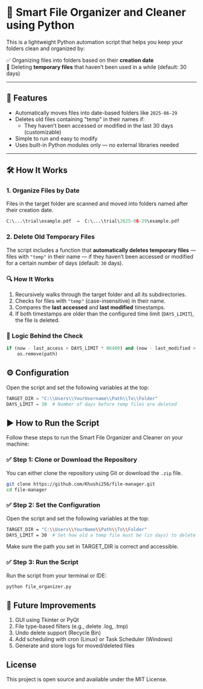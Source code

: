 # 📂 Smart File Organizer and Cleaner using Python

This is a lightweight Python automation script that helps you keep your folders clean and organized by:

✅ Organizing files into folders based on their **creation date**  
🧹 Deleting **temporary files** that haven’t been used in a while (default: 30 days)

---

## 🚀 Features

- Automatically moves files into date-based folders like `2025-06-29`
- Deletes old files containing "temp" in their names if:
  - They haven’t been accessed or modified in the last 30 days (customizable)
- Simple to run and easy to modify
- Uses built-in Python modules only — no external libraries needed

---

## 🛠️ How It Works

### 1. **Organize Files by Date**
Files in the target folder are scanned and moved into folders named after their creation date.

```python
C:\...\trial\example.pdf  →  C:\...\trial\2025-06-29\example.pdf
```
### 2. **Delete Old Temporary Files**

The script includes a function that **automatically deletes temporary files** — files with `"temp"` in their name — if they haven’t been accessed or modified for a certain number of days (default: `30` days).

### 🔍 How It Works

1. Recursively walks through the target folder and all its subdirectories.
2. Checks for files with `"temp"` (case-insensitive) in their name.
3. Compares the **last accessed** and **last modified** timestamps.
4. If both timestamps are older than the configured time limit (`DAYS_LIMIT`), the file is deleted.

### 🧠 Logic Behind the Check

```python
if (now - last_access > DAYS_LIMIT * 86400) and (now - last_modified > DAYS_LIMIT * 86400):
    os.remove(path)
```
## ⚙️ Configuration
Open the script and set the following variables at the top:

```python
TARGET_DIR = "C:\\Users\\YourUsername\\Path\\To\\Folder"
DAYS_LIMIT = 30  # Number of days before temp files are deleted
```
## ▶️ How to Run the Script

Follow these steps to run the Smart File Organizer and Cleaner on your machine:

### ✅ Step 1: Clone or Download the Repository

You can either clone the repository using Git or download the `.zip` file.

```bash
git clone https://github.com/Khushi256/file-manager.git
cd file-manager
```
### ✅ Step 2: Set the Configuration

Open the script and set the following variables at the top:

```bash
TARGET_DIR = "C:\\Users\\YourName\\Path\\To\\Folder"
DAYS_LIMIT = 30  # Set how old a temp file must be (in days) to delete it
```
Make sure the path you set in TARGET_DIR is correct and accessible.

### ✅ Step 3: Run the Script

Run the script from your terminal or IDE:

```bash
python file_organizer.py
```
## 🔮 Future Improvements

1. GUI using Tkinter or PyQt
2. File type-based filters (e.g., delete .log, .tmp)
3. Undo delete support (Recycle Bin)
4. Add scheduling with cron (Linux) or Task Scheduler (Windows)
5. Generate and store logs for moved/deleted files

## License
This project is open source and available under the MIT License.

